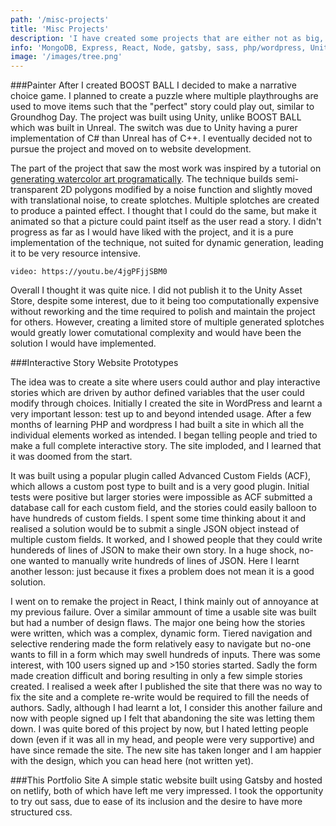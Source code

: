 ```yaml
---
path: '/misc-projects'
title: 'Misc Projects'
description: 'I have created some projects that are either not as big, or I dont want to go into a lot of detail. It also includes a small discussion on this site'
info: 'MongoDB, Express, React, Node, gatsby, sass, php/wordpress, Unity'
image: '/images/tree.png'
---
```


###Painter
After I created BOOST BALL I decided to make a narrative choice game. I planned to create a puzzle where multiple playthroughs are used to move items such that the "perfect" story could play out, similar to Groundhog Day. The project was built using Unity, unlike BOOST BALL which was built in Unreal. The switch was due to Unity having a purer implementation of C# than Unreal has of C++. I eventually decided not to pursue the project and moved on to website development.

The part of the project that saw the most work was inspired by a tutorial on [generating watercolor art programatically](http://www.tylerlhobbs.com/writings/watercolor). The technique builds semi-transparent 2D polygons modified by a noise function and slightly moved with translational noise, to create splotches. Multiple splotches are created to produce a painted effect. I thought that I could do the same, but make it animated so that a picture could paint itself as the user read a story. I didn't progress as far as I would have liked with the project, and it is a pure implementation of the technique, not suited for dynamic generation, leading it to be very resource intensive. 

`video: https://youtu.be/4jgPFjjSBM0`

Overall I thought it was quite nice. I did not publish it to the Unity Asset Store, despite some interest, due to it being too computationally expensive without reworking and the time required to polish and maintain the project for others. However, creating a limited store of multiple generated splotches would greatly lower comutational complexity and would have been the solution I would have implemented.

###Interactive Story Website Prototypes

The idea was to create a site where users could author and play interactive stories which are driven by author defined variables that the user could modify through choices. Initially I created the site in WordPress and learnt a very important lesson: test up to and beyond intended usage. After a few months of learning PHP and wordpress I had built a site in which all the individual elements worked as intended. I began telling people and tried to make a full complete interactive story. The site imploded, and I learned that it was doomed from the start. 

It was built using a popular plugin called Advanced Custom Fields (ACF), which allows a custom post type to built and is a very good plugin. Initial tests were positive but larger stories were impossible as ACF submitted a database call for each custom field, and the stories could easily balloon to have hundreds of custom fields. I spent some time thinking about it and realised a solution would be to submit a single JSON object instead of multiple custom fields. It worked, and I showed people that they could write hundereds of lines of JSON to make their own story. In a huge shock, no-one wanted to manually write hundreds of lines of JSON. Here I learnt another lesson: just because it fixes a problem does not mean it is a good solution.

I went on to remake the project in React, I think mainly out of annoyance at my previous failure. Over a similar ammount of time a usable site was built but had a number of design flaws. The major one being how the stories were written, which was a complex, dynamic form. Tiered navigation and selective rendering made the form relatively easy to navigate but no-one wants to fill in a form which may swell hundreds of inputs. There was some interest, with 100 users signed up and >150 stories started. Sadly the form made creation difficult and boring resulting in only a few simple stories created. I realised a week after I published the site that there was no way to fix the site and a complete re-write would be required to fill the needs of authors. Sadly, although I had learnt a lot, I consider this another failure and now with people signed up I felt that abandoning the site was letting them down. I was quite bored of this project by now, but I hated letting people down (even if it was all in my head, and people were very supportive) and have since remade the site. The new site has taken longer and I am happier with the design, which you can head here (not written yet).

###This Portfolio Site
A simple static website built using Gatsby and hosted on netlify, both of which have left me very impressed. I took the opportunity to try out sass, due to ease of its inclusion and the desire to have more structured css.
